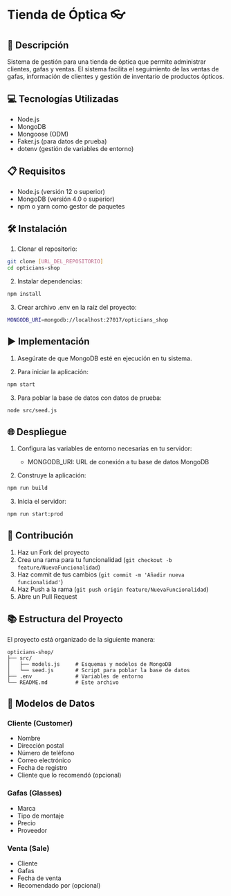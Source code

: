 # Tienda de Óptica 👓

## 📄 Descripción
Sistema de gestión para una tienda de óptica que permite administrar clientes, gafas y ventas. El sistema facilita el seguimiento de las ventas de gafas, información de clientes y gestión de inventario de productos ópticos.

## 💻 Tecnologías Utilizadas
- Node.js
- MongoDB
- Mongoose (ODM)
- Faker.js (para datos de prueba)
- dotenv (gestión de variables de entorno)

## 📋 Requisitos
- Node.js (versión 12 o superior)
- MongoDB (versión 4.0 o superior)
- npm o yarn como gestor de paquetes

## 🛠️ Instalación

1. Clonar el repositorio:
```bash
git clone [URL_DEL_REPOSITORIO]
cd opticians-shop
```

2. Instalar dependencias:
```bash
npm install
```

3. Crear archivo .env en la raíz del proyecto:
```bash
MONGODB_URI=mongodb://localhost:27017/opticians_shop
```

## ▶️ Implementación

1. Asegúrate de que MongoDB esté en ejecución en tu sistema.

2. Para iniciar la aplicación:
```bash
npm start
```

3. Para poblar la base de datos con datos de prueba:
```bash
node src/seed.js
```

## 🌐 Despliegue

1. Configura las variables de entorno necesarias en tu servidor:
   - MONGODB_URI: URL de conexión a tu base de datos MongoDB

2. Construye la aplicación:
```bash
npm run build
```

3. Inicia el servidor:
```bash
npm run start:prod
```

## 🤝 Contribución

1. Haz un Fork del proyecto
2. Crea una rama para tu funcionalidad (`git checkout -b feature/NuevaFuncionalidad`)
3. Haz commit de tus cambios (`git commit -m 'Añadir nueva funcionalidad'`)
4. Haz Push a la rama (`git push origin feature/NuevaFuncionalidad`)
5. Abre un Pull Request

## 📚 Estructura del Proyecto

El proyecto está organizado de la siguiente manera:

```
opticians-shop/
├── src/
│   ├── models.js     # Esquemas y modelos de MongoDB
│   └── seed.js       # Script para poblar la base de datos
├── .env              # Variables de entorno
└── README.md         # Este archivo
```

## 📝 Modelos de Datos

### Cliente (Customer)
- Nombre
- Dirección postal
- Número de teléfono
- Correo electrónico
- Fecha de registro
- Cliente que lo recomendó (opcional)

### Gafas (Glasses)
- Marca
- Tipo de montaje
- Precio
- Proveedor

### Venta (Sale)
- Cliente
- Gafas
- Fecha de venta
- Recomendado por (opcional) 